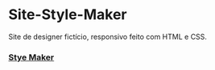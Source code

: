 # Site-Style-Maker

Site de designer fictício, responsivo feito com HTML e CSS.

### [Stye Maker](https://davidsonrb.github.io/Site-Style-Maker/)

